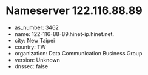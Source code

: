 # Nameserver 122.116.88.89

* as_number: 3462
* name: 122-116-88-89.hinet-ip.hinet.net.
* city: New Taipei
* country: TW
* organization: Data Communication Business Group
* version: Unknown
* dnssec: false
